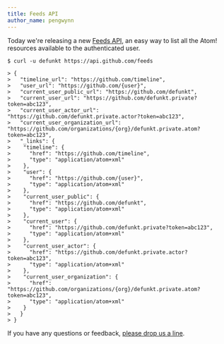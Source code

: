 ```yaml
---
title: Feeds API
author_name: pengwynn
---
```


Today we're releasing a new [Feeds API][], an easy way to list all the Atom!
resources available to the authenticated user.

``` command-line
$ curl -u defunkt https://api.github.com/feeds

> {
>   "timeline_url": "https://github.com/timeline",
>   "user_url": "https://github.com/{user}",
>   "current_user_public_url": "https://github.com/defunkt",
>   "current_user_url": "https://github.com/defunkt.private?token=abc123",
>   "current_user_actor_url": "https://github.com/defunkt.private.actor?token=abc123",
>   "current_user_organization_url": "https://github.com/organizations/{org}/defunkt.private.atom?token=abc123",
>   "_links": {
>    "timeline": {
>      "href": "https://github.com/timeline",
>      "type": "application/atom+xml"
>    },
>    "user": {
>      "href": "https://github.com/{user}",
>      "type": "application/atom+xml"
>    },
>    "current_user_public": {
>      "href": "https://github.com/defunkt",
>      "type": "application/atom+xml"
>    },
>    "current_user": {
>      "href": "https://github.com/defunkt.private?token=abc123",
>      "type": "application/atom+xml"
>    },
>    "current_user_actor": {
>      "href": "https://github.com/defunkt.private.actor?token=abc123",
>      "type": "application/atom+xml"
>    },
>    "current_user_organization": {
>      "href": "https://github.com/organizations/{org}/defunkt.private.atom?token=abc123",
>      "type": "application/atom+xml"
>    }
>   }
> }
```

If you have any questions or feedback, [please drop us a line][contact].

[Feeds API]: /v3/activity/feeds/
[contact]: https://github.com/contact?form[subject]=Feeds%20API

